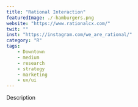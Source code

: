 ```yaml
---
title: "Rational Interaction"
featuredImage: ./-hamburgers.png
website: "https://www.rationalcx.com/"
twit: ""
inst: "https://instagram.com/we_are_rational/"
category: "R"
tags:
    - Downtown
    - medium
    - research
    - strategy
    - marketing
    - ux/ui
---
```


Description
